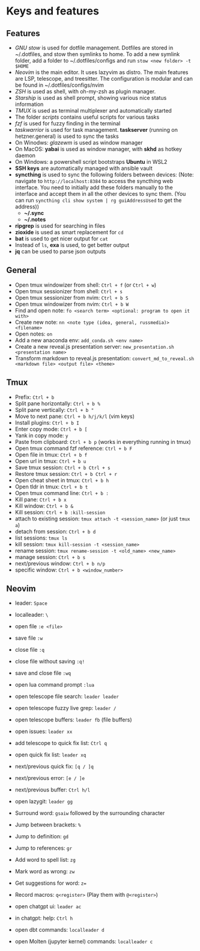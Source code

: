 # Keys and features

## Features

- _GNU stow_ is used for dotfile management. Dotfiles are stored in ~/.dotfiles,
  and stow then symlinks to home. To add a new symlink folder, add a folder to
  ~/.dotfiles/configs and run `stow <new folder> -t $HOME`
- _Neovim_ is the main editor. It uses lazyvim as distro. The main features are
  LSP, telescope, and treesitter. The configuration is modular and can be found
  in ~/.dotfiles/configs/nvim
- _ZSH_ is used as shell, with oh-my-zsh as plugin manager.
- _Starship_ is used as shell prompt, showing various nice status information
- _TMUX_ is used as terminal multiplexer and automatically started
- The folder _scripts_ contains useful scripts for various tasks
- _fzf_ is used for fuzzy finding in the terminal
- _taskwarrior_ is used for task management. **taskserver** (running on
  hetzner.general) is used to sync the tasks
- On Winodws: _glazewm_ is used as window manager
- On MacOS: **yabai** is used as window manager, with **skhd** as hotkey daemon
- On Windows: a powershell script bootstraps **Ubuntu** in WSL2
- **SSH keys** are automatically managed with ansible vault
- **syncthing** is used to sync the following folders between devices:
  (Note: navigate to `http://localhost:8384` to access the syncthing web
  interface. You need to initially add these folders manually to the interface
  and accept them in all the other devices to sync them.
  (You can run `syncthing cli show system | rg guiAddressUsed` to get the address))
  - **~/.sync**
  - **~/.notes**
- **ripgrep** is used for searching in files
- **zioxide** is used as smart replacement for `cd`
- **bat** is used to get nicer output for `cat`
- Instead of `ls`, **exa** is used, to get better output
- **jq** can be used to parse json outputs

## General

- Open tmux windowizer from shell: `Ctrl + f` (or `Ctrl + w`)
- Open tmux sessionizer from shell: `Ctrl + s`
- Open tmux sessionizer from nvim: `Ctrl + b S`
- Open tmux windowizer from nvim: `Ctrl + b W`
- Find and open note: `fo <search term> <optional: program to open it with>`
- Create new note: `nn <note type (idea, general, russmedia)> <filename>`
- Open notes: `on`
- Add a new anaconda env: `add_conda.sh <env name>`
- Create a new reveal.js presentation server: `new_presentation.sh <presentation name>`
- Transform markdown to reveal.js presentation: `convert_md_to_reveal.sh <markdown file> <output file> <theme>`

## Tmux

- Prefix: `Ctrl + b`
- Split pane horizontally: `Ctrl + b %`
- Split pane vertically: `Ctrl + b "`
- Move to next pane: `Ctrl + b h/j/k/l` (vim keys)
- Install plugins: `Ctrl + b I`
- Enter copy mode: `Ctrl + b [`
- Yank in copy mode: `y`
- Paste from clipboard: `Ctrl + b p` (works in everything running in tmux)
- Open tmux command fzf reference: `Ctrl + b F`
- Open file in tmux: `Ctrl + b f`
- Open url in tmux: `Ctrl + b u`
- Save tmux session: `Ctrl + b Ctrl + s`
- Restore tmux session: `Ctrl + b Ctrl + r`
- Open cheat sheet in tmux: `Ctrl + b h`
- Open tldr in tmux: `Ctrl + b t`
- Open tmux command line: `Ctrl + b :`
- Kill pane: `Ctrl + b x`
- Kill window: `Ctrl + b &`
- Kill session: `Ctrl + b :kill-session`
- attach to existing session: `tmux attach -t <session_name>` (or just `tmux a`)
- detach from session: `Ctrl + b d`
- list sessions: `tmux ls`
- kill session: `tmux kill-session -t <session_name>`
- rename session: `tmux rename-session -t <old_name> <new_name>`
- manage session: `Ctrl + b s`
- next/previous window: `Ctrl + b n/p`
- specific window: `Ctrl + b <window_number>`

## Neovim

- leader: `Space`
- localleader: `\`
- open file `:e <file>`
- save file `:w`
- close file `:q`
- close file without saving `:q!`
- save and close file `:wq`
- open lua command prompt `:lua`
- open telescope file search: `leader leader`
- open telescope fuzzy live grep: `leader /`
- open telescope buffers: `leader fb` (file buffers)
- open issues: `leader xx`
- add telescope to quick fix list: `Ctrl q`
- open quick fix list: `leader xq`
- next/previous quick fix: `[q / ]q`
- next/previous error: `[e / ]e`
- next/previous buffer: `Ctrl h/l`
- open lazygit: `leader gg`
- Surround word: `gsaiw` followed by the surrounding character
- Jump between brackets: `%`
- Jump to definition: `gd`
- Jump to references: `gr`
- Add word to spell list: `zg`
- Mark word as wrong: `zw`
- Get suggestions for word: `z=`
- Record macros: `q<register>` (Play them with `@<register>`)

- open chatgpt ui: `leader ac`
- in chatgpt: help: `Ctrl h`

- open dbt commands: `localleader d`
- open Molten (jupyter kernel) commands: `localleader c`
